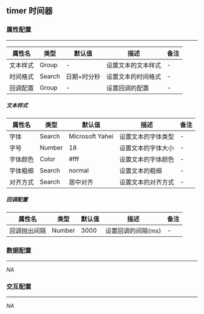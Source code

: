 ## timer 时间器

### 属性配置
------
| 属性名 | 类型 | 默认值 | 描述 | 备注 |
| ------ | ------ | ------ | ------ | ------ |
| 文本样式 | Group | - | 设置文本的文本样式 | - |
| 时间格式 | Search | 日期+时分秒 | 设置文本的时间格式 | - |
| 回调配置 | Group | - | 设置回调的配置 | - |

##### 文本样式
| 属性名 | 类型 | 默认值 | 描述 | 备注 |
| ------ | ------ | ------ | ------ | ------ |
| 字体 | Search | Microsoft Yahei | 设置文本的字体类型 | - |
| 字号 | Number | 18 | 设置文本的字体大小 | - |
| 字体颜色 | Color | #fff | 设置文本的字体颜色 | - |
| 字体粗细 | Search | normal | 设置文本的粗细 | - |
| 对齐方式 | Search | 居中对齐 | 设置文本的对齐方式 | - |

##### 回调配置
| 属性名 | 类型 | 默认值 | 描述 | 备注 |
| ------ | ------ | ------ | ------ | ------ |
| 回调抛出间隔 | Number | 3000 | 设置回调的间隔(ms) | - |

### 数据配置
-----
*NA*

### 交互配置
-----
*NA*